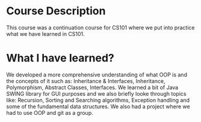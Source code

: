 # Course Description

This course was a continuation course for CS101 where we put into practice what we have learned in CS101.

# What I have learned?

We developed a more comprehensive understanding of what OOP is and the concepts of it such as: Inheritance & Interfaces, Inheritance, Polymorphism, Abstract Classes, Interfaces.
We learned a bit of Java SWING library for GUI purposes and we also briefly looke through topics like: Recursion, Sorting and Searching algorithms, Exception handling and some of the fundamental data structures. We also had a project where we had to use OOP and git as a group. 
